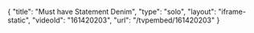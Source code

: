 {
    "title": "Must have Statement Denim",
    "type": "solo",
    "layout": "iframe-static",
    "videoId": "161420203",
    "url": "\/tvpembed\/161420203"
}